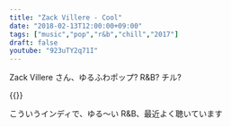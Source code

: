 ```yaml
---
title: "Zack Villere - Cool"
date: "2018-02-13T12:00:00+09:00"
tags: ["music","pop","r&b","chill","2017"]
draft: false
youtube: "923uTY2q71I"
---
```


Zack Villere さん、ゆるふわポップ? R&B? チル?

{{<youtube src="923uTY2q71I" title="Zack Villere - Cool">}}

こういうインディで、ゆる〜い R&B、最近よく聴いています
